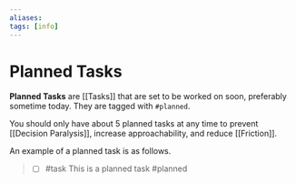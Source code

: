 ```yaml
---
aliases: 
tags: [info]
---
```

# Planned Tasks
**Planned Tasks** are [[Tasks]] that are set to be worked on soon, preferably sometime today. They are tagged with `#planned`.

You should only have about 5 planned tasks at any time to prevent [[Decision Paralysis]], increase approachability, and reduce [[Friction]].

An example of a planned task is as follows.

> - [ ] #task This is a planned task #planned 